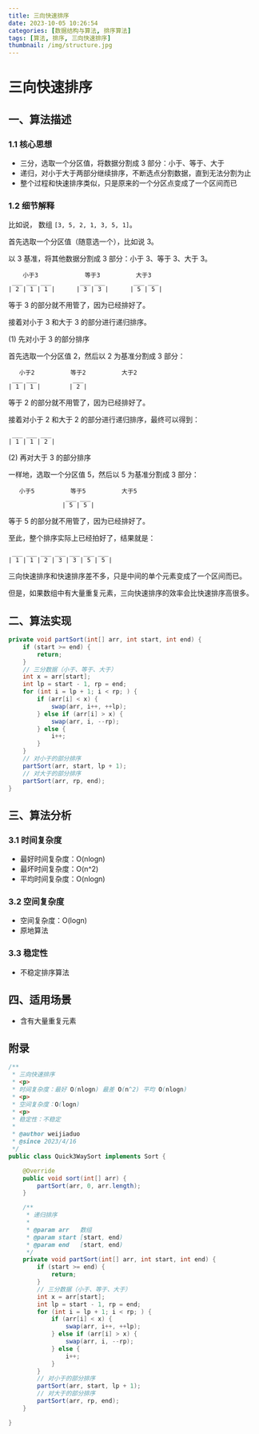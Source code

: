 ```yaml
---
title: 三向快速排序
date: 2023-10-05 10:26:54
categories: [数据结构与算法, 排序算法]
tags: [算法, 排序, 三向快速排序]
thumbnail: /img/structure.jpg
---
```


# 三向快速排序

## 一、算法描述

### 1.1 核心思想

- 三分，选取一个分区值，将数据分割成 3 部分：小于、等于、大于
- 递归，对小于大于两部分继续排序，不断选点分割数据，直到无法分割为止
- 整个过程和快速排序类似，只是原来的一个分区点变成了一个区间而已

### 1.2 细节解释

<!--more-->

比如说， 数组 `[3, 5, 2, 1, 3, 5, 1]`。

首先选取一个分区值（随意选一个），比如说 3。

以 3 基准，将其他数据分割成 3 部分：小于 3、等于 3、大于 3。

```
    小于3             等于3          大于3
 ___ ___ ___        ___ ___        ___ ___
| 2 | 1 | 1 |      | 3 | 3 |      | 5 | 5 |
```

等于 3 的部分就不用管了，因为已经排好了。

接着对小于 3 和大于 3 的部分进行递归排序。

(1) 先对小于 3 的部分排序

首先选取一个分区值 2，然后以 2 为基准分割成 3 部分：

```
   小于2          等于2          大于2
 ___ ___          ___ 
| 1 | 1 |        | 2 |
```

等于 2 的部分就不用管了，因为已经排好了。

接着对小于 2 和大于 2 的部分进行递归排序，最终可以得到：

```
 ___ ___ ___ 
| 1 | 1 | 2 |
```

(2) 再对大于 3 的部分排序

一样地，选取一个分区值 5，然后以 5 为基准分割成 3 部分：

```
   小于5          等于5          大于5
                ___ ___
               | 5 | 5 |
```

等于 5 的部分就不用管了，因为已经排好了。

至此，整个排序实际上已经拍好了，结果就是：

```
 ___ ___ ___ ___ ___ ___ ___
| 1 | 1 | 2 | 3 | 3 | 5 | 5 |
```

三向快速排序和快速排序差不多，只是中间的单个元素变成了一个区间而已。

但是，如果数组中有大量重复元素，三向快速排序的效率会比快速排序高很多。


## 二、算法实现

```java
private void partSort(int[] arr, int start, int end) {
    if (start >= end) {
        return;
    }
    // 三分数据（小于、等于、大于）
    int x = arr[start];
    int lp = start - 1, rp = end;
    for (int i = lp + 1; i < rp; ) {
        if (arr[i] < x) {
            swap(arr, i++, ++lp);
        } else if (arr[i] > x) {
            swap(arr, i, --rp);
        } else {
            i++;
        }
    }
    // 对小于的部分排序
    partSort(arr, start, lp + 1);
    // 对大于的部分排序
    partSort(arr, rp, end);
}
```

## 三、算法分析

### 3.1 时间复杂度

- 最好时间复杂度：O(nlogn)
- 最坏时间复杂度：O(n^2)
- 平均时间复杂度：O(nlogn)

### 3.2 空间复杂度

- 空间复杂度：O(logn)
- 原地算法

### 3.3 稳定性

- 不稳定排序算法


## 四、适用场景

- 含有大量重复元素


## 附录

```java
/**
 * 三向快速排序
 * <p>
 * 时间复杂度：最好 O(nlogn) 最差 O(n^2) 平均 O(nlogn)
 * <p>
 * 空间复杂度：O(logn)
 * <p>
 * 稳定性：不稳定
 *
 * @author weijiaduo
 * @since 2023/4/16
 */
public class Quick3WaySort implements Sort {

    @Override
    public void sort(int[] arr) {
        partSort(arr, 0, arr.length);
    }

    /**
     * 递归排序
     *
     * @param arr   数组
     * @param start [start, end)
     * @param end   [start, end)
     */
    private void partSort(int[] arr, int start, int end) {
        if (start >= end) {
            return;
        }
        // 三分数据（小于、等于、大于）
        int x = arr[start];
        int lp = start - 1, rp = end;
        for (int i = lp + 1; i < rp; ) {
            if (arr[i] < x) {
                swap(arr, i++, ++lp);
            } else if (arr[i] > x) {
                swap(arr, i, --rp);
            } else {
                i++;
            }
        }
        // 对小于的部分排序
        partSort(arr, start, lp + 1);
        // 对大于的部分排序
        partSort(arr, rp, end);
    }

}
```
